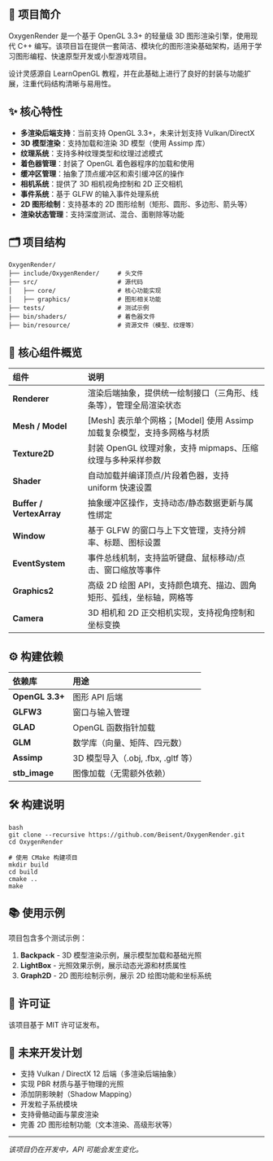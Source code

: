 ## 📌 项目简介

OxygenRender 是一个基于 OpenGL 3.3+ 的轻量级 3D 图形渲染引擎，使用现代 C++ 编写。该项目旨在提供一套简洁、模块化的图形渲染基础架构，适用于学习图形编程、快速原型开发或小型游戏项目。

设计灵感源自 LearnOpenGL 教程，并在此基础上进行了良好的封装与功能扩展，注重代码结构清晰与易用性。

## ✨ 核心特性

- **多渲染后端支持**：当前支持 OpenGL 3.3+，未来计划支持 Vulkan/DirectX
- **3D 模型渲染**：支持加载和渲染 3D 模型（使用 Assimp 库）
- **纹理系统**：支持多种纹理类型和纹理过滤模式
- **着色器管理**：封装了 OpenGL 着色器程序的加载和使用
- **缓冲区管理**：抽象了顶点缓冲区和索引缓冲区的操作
- **相机系统**：提供了 3D 相机视角控制和 2D 正交相机
- **事件系统**：基于 GLFW 的输入事件处理系统
- **2D 图形绘制**：支持基本的 2D 图形绘制（矩形、圆形、多边形、箭头等）
- **渲染状态管理**：支持深度测试、混合、面剔除等功能

## 🗂️ 项目结构

```
OxygenRender/
├── include/OxygenRender/     # 头文件
├── src/                      # 源代码
│   ├── core/                 # 核心功能实现
│   ├── graphics/             # 图形相关功能
├── tests/                    # 测试示例
├── bin/shaders/              # 着色器文件
├── bin/resource/             # 资源文件（模型、纹理等）
```

## 🔧 核心组件概览

| 组件                                                                 | 说明                                                                                                            |
| :------------------------------------------------------------------- | :-------------------------------------------------------------------------------------------------------------- |
| **Renderer**                                   | 渲染后端抽象，提供统一绘制接口（三角形、线条等），管理全局渲染状态                                              |
| **Mesh / Model**         | [Mesh] 表示单个网格；[Model] 使用 Assimp 加载复杂模型，支持多网格与材质 |
| **Texture2D**                                  | 封装 OpenGL 纹理对象，支持 mipmaps、压缩纹理与多种采样参数                                                      |
| **Shader**                                     | 自动加载并编译顶点/片段着色器，支持 uniform 快速设置                                                            |
| **Buffer / VertexArray** | 抽象缓冲区操作，支持动态/静态数据更新与属性绑定                                                                 |
| **Window**                                     | 基于 GLFW 的窗口与上下文管理，支持分辨率、标题、图标设置                                                        |
| **EventSystem**                                | 事件总线机制，支持监听键盘、鼠标移动/点击、窗口缩放等事件                                                       |
| **Graphics2**                                 | 高级 2D 绘图 API，支持颜色填充、描边、圆角矩形、弧线，坐标轴，网格等                                                    |
| **Camera**                                     | 3D 相机和 2D 正交相机实现，支持视角控制和坐标变换                                                               |

## ⚙️ 构建依赖

| 依赖库          | 用途                                |
| :-------------- | :---------------------------------- |
| **OpenGL 3.3+** | 图形 API 后端                       |
| **GLFW3**       | 窗口与输入管理                      |
| **GLAD**        | OpenGL 函数指针加载                 |
| **GLM**         | 数学库（向量、矩阵、四元数）        |
| **Assimp**      | 3D 模型导入（.obj, .fbx, .gltf 等） |
| **stb_image**   | 图像加载（无需额外依赖）            |

## 🛠️ 构建说明

```
bash
git clone --recursive https://github.com/Beisent/OxygenRender.git
cd OxygenRender

# 使用 CMake 构建项目
mkdir build
cd build
cmake ..
make
```

## 📚 使用示例

项目包含多个测试示例：

1. **Backpack** - 3D 模型渲染示例，展示模型加载和基础光照
2. **LightBox** - 光照效果示例，展示动态光源和材质属性
3. **Graph2D** - 2D 图形绘制示例，展示 2D 绘图功能和坐标系统

## 📄 许可证

该项目基于 MIT 许可证发布。

## 🚀 未来开发计划

-  支持 Vulkan / DirectX 12 后端（多渲染后端抽象）
-  实现 PBR 材质与基于物理的光照
-  添加阴影映射（Shadow Mapping）
-  开发粒子系统模块
-  支持骨骼动画与蒙皮渲染
-  完善 2D 图形绘制功能（文本渲染、高级形状等）

------

*该项目仍在开发中，API 可能会发生变化。*